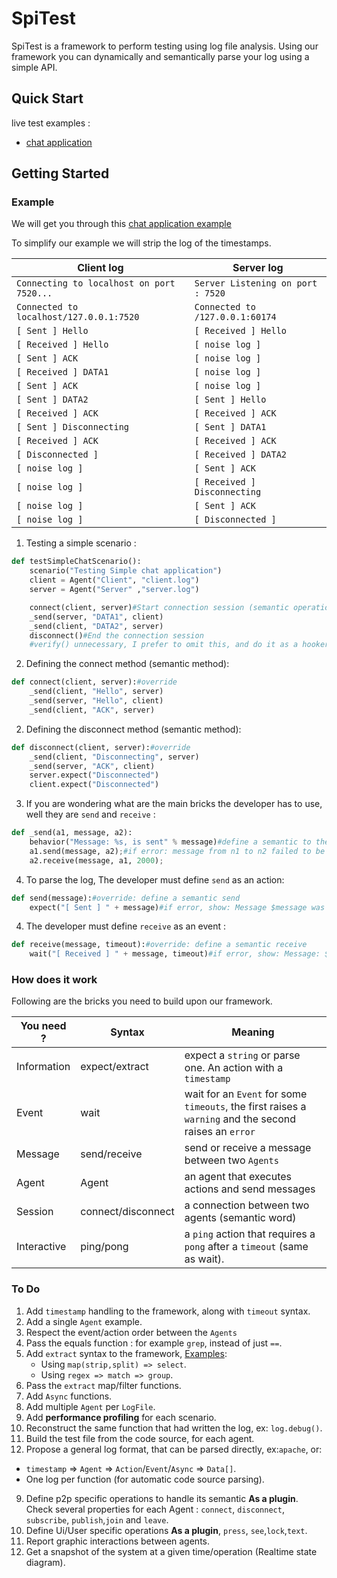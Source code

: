 # SpiTest

SpiTest is a framework to perform testing using log file analysis.
Using our framework you can dynamically and semantically parse your log using a simple API.
## Quick Start

live  test examples :
  - [chat application](https://repl.it/Ndgo/2)

## Getting Started
### Example

We will get you through this [chat application example](https://repl.it/Ndgo/2)

To simplify our example we will strip the log of the timestamps.

Client log  |  Server log
--|--
`Connecting to localhost on port 7520...`|`Server Listening on port : 7520`
`Connected to localhost/127.0.0.1:7520`|`Connected to /127.0.0.1:60174`
`[ Sent ] Hello`|`[ Received ] Hello`
`[ Received ] Hello`|`[ noise log ]`
`[ Sent ] ACK`|`[ noise log ]`
`[ Received ] DATA1`|`[ noise log ]`
`[ Sent ] ACK`|`[ noise log ]`
`[ Sent ] DATA2`|`[ Sent ] Hello`
`[ Received ] ACK`|`[ Received ] ACK`
`[ Sent ] Disconnecting`|`[ Sent ] DATA1`
`[ Received ] ACK`|`[ Received ] ACK`
`[ Disconnected ]`|  `[ Received ] DATA2`
  `[ noise log ]` |`[ Sent ] ACK`
  `[ noise log ]` |`[ Received ] Disconnecting`
  `[ noise log ]` |`[ Sent ] ACK`
  `[ noise log ]` |`[ Disconnected ]`

1. Testing a simple scenario :
```python
def testSimpleChatScenario():
    scenario("Testing Simple chat application")
    client = Agent("Client", "client.log")
    server = Agent("Server" ,"server.log")

    connect(client, server)#Start connection session (semantic operation)
    _send(server, "DATA1", client)
    _send(client, "DATA2", server)
    disconnect()#End the connection session
    #verify() unnecessary, I prefer to omit this, and do it as a hooker after each scenario
```
2. Defining the connect method (semantic method):
```python
def connect(client, server):#override
    _send(client, "Hello", server)
    _send(server, "Hello", client)
    _send(client, "ACK", server)
```
2. Defining the disconnect method (semantic method):
```python
def disconnect(client, server):#override
    _send(client, "Disconnecting", server)
    _send(server, "ACK", client)
    server.expect("Disconnected")
    client.expect("Disconnected")
```
3. If you are wondering what are the main bricks the developer has to use, well they are `send` and `receive` :
```python
def _send(a1, message, a2):
    behavior("Message: %s, is sent" % message)#define a semantic to the added behavior
    a1.send(message, a2);#if error: message from n1 to n2 failed to be sent
    a2.receive(message, a1, 2000);
```
4. To parse the log, The developer must define `send` as an action:
```python
def send(message):#override: define a semantic send
    expect("[ Sent ] " + message)#if error, show: Message $message was not sent between $self.source and $self.target.
```
4. The developer must define `receive` as an event :
```python
def receive(message, timeout):#override: define a semantic receive
    wait("[ Received ] " + message, timeout)#if error, show: Message: $message  between $self.source and $self.target, was not received after $timeout ms.
```

### How does it work
Following are the bricks you need to build upon our framework.

You need ?  |  Syntax |  Meaning
--|---|--
Information  | expect/extract  |  expect a `string` or parse one. An action with a `timestamp`
Event  |  wait |  wait for an `Event` for some `timeouts`, the first raises a `warning` and the second raises an `error`
Message  | send/receive  |  send or receive a message between two `Agents`
Agent  |  Agent |  an agent that executes actions and send messages
Session  | connect/disconnect  |  a connection between two agents (semantic word)
Interactive  | ping/pong  |  a `ping` action that requires a `pong` after a `timeout` (same as wait).

### To Do
1.  Add `timestamp` handling to the framework, along with `timeout` syntax.
2. Add a single `Agent` example.
1. Respect the event/action order between the `Agents`
1. Pass the equals function : for example `grep`, instead of just `==`.
2. Add `extract` syntax to the framework, [Examples](https://stackoverflow.com/questions/6260777/python-regex-to-parse-string-and-return-tuple):
    * Using `map(strip,split) => select`.
    * Using `regex => match => group`.
5. Pass the `extract` map/filter functions.
3. Add `Async` functions.
4. Add multiple `Agent` per `LogFile`.
5. Add **performance profiling** for each scenario.
6. Reconstruct the same function that had written the log, ex: `log.debug()`.
7. Build the test file from the code source, for each agent.
8. Propose a general log format, that can be parsed directly, ex:`apache`, or:
  * `timestamp` => `Agent` => `Action`/`Event`/`Async` => `Data[]`.
  * One log per function (for automatic code source parsing).
9. Define p2p specific operations to handle its semantic **As a plugin**. Check several properties for each Agent : `connect`, `disconnect`, `subscribe`, `publish`,`join` and `leave`.
10. Define Ui/User specific operations **As a plugin**, `press`, `see`,`lock`,`text`.
10. Report graphic interactions between agents.
11. Get a snapshot of the system at a given time/operation (Realtime state diagram).
